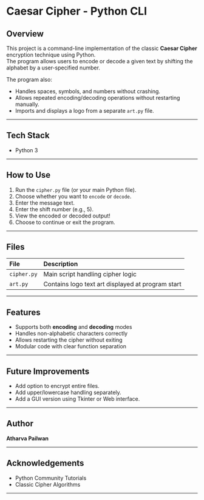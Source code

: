 # Caesar Cipher - Python CLI

##  Overview

This project is a command-line implementation of the classic **Caesar Cipher** encryption technique using Python.  
The program allows users to encode or decode a given text by shifting the alphabet by a user-specified number.

The program also:
- Handles spaces, symbols, and numbers without crashing.
- Allows repeated encoding/decoding operations without restarting manually.
- Imports and displays a logo from a separate `art.py` file.

---

##  Tech Stack

- Python 3

---

##  How to Use

1. Run the `cipher.py` file (or your main Python file).
2. Choose whether you want to `encode` or `decode`.
3. Enter the message text.
4. Enter the shift number (e.g., 5).
5. View the encoded or decoded output!
6. Choose to continue or exit the program.

---

##  Files

| File | Description |
|:-----|:------------|
| `cipher.py` | Main script handling cipher logic |
| `art.py` | Contains logo text art displayed at program start |

---

##  Features

- Supports both **encoding** and **decoding** modes
- Handles non-alphabetic characters correctly
- Allows restarting the cipher without exiting
- Modular code with clear function separation

---

##  Future Improvements

- Add option to encrypt entire files.
- Add upper/lowercase handling separately.
- Add a GUI version using Tkinter or Web interface.

---

##  Author

**Atharva Pailwan**

---

##  Acknowledgements

- Python Community Tutorials
- Classic Cipher Algorithms

---
